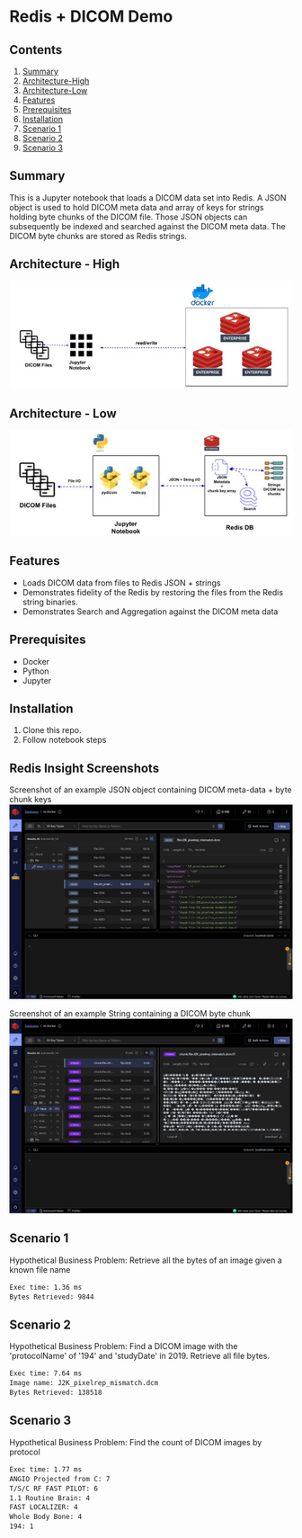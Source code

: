 # Redis + DICOM Demo  

## Contents
1.  [Summary](#summary)
2.  [Architecture-High](#arch-high)
3.  [Architecture-Low](#arch-low)
4.  [Features](#features)
5.  [Prerequisites](#prerequisites)
6.  [Installation](#installation)
7.  [Scenario 1](#scenario1)
8.  [Scenario 2](#scenario2)
9.  [Scenario 3](#scenario3)

## Summary <a name="summary"></a>
This is a Jupyter notebook that loads a DICOM data set into Redis.  A JSON object is used to hold DICOM meta data and array of keys for strings holding byte chunks of the DICOM file.  Those JSON objects can subsequently be indexed and searched against the DICOM meta data. The DICOM byte chunks are stored as Redis strings. 

## Architecture - High <a name="arch-high"></a>
![architecture](./images/Dicom_Arch_High.jpg)  

## Architecture - Low <a name="arch-low"></a>
![architecture](./images/Dicom_Arch_Low.jpg)  

## Features <a name="features"></a>
- Loads DICOM data from files to Redis JSON + strings
- Demonstrates fidelity of the Redis by restoring the files from the Redis string binaries.
- Demonstrates Search and Aggregation against the DICOM meta data 

## Prerequisites <a name="prerequisites"></a>
- Docker
- Python
- Jupyter

## Installation <a name="installation"></a>
1. Clone this repo.
2. Follow notebook steps

## Redis Insight Screenshots <a name="insight"></a>
Screenshot of an example JSON object containing DICOM meta-data + byte chunk keys
![insight-json](./images/insight_json.png)  

Screenshot of an example String containing a DICOM byte chunk
![insight-json](./images/insight_string.png) 

## Scenario 1 <a name="scenario1"></a>
Hypothetical Business Problem: Retrieve all the bytes of an image given a known file name
```bash
Exec time: 1.36 ms
Bytes Retrieved: 9844
```

## Scenario 2 <a name="scenario2"></a>
Hypothetical Business Problem: Find a DICOM image with the 'protocolName' of '194' and 'studyDate' in 2019.  Retrieve all file bytes.
```bash
Exec time: 7.64 ms
Image name: J2K_pixelrep_mismatch.dcm
Bytes Retrieved: 138518
```

## Scenario 3 <a name="scenario3"></a>
Hypothetical Business Problem: Find the count of DICOM images by protocol
```bash
Exec time: 1.77 ms
ANGIO Projected from C: 7
T/S/C RF FAST PILOT: 6
1.1 Routine Brain: 4
FAST LOCALIZER: 4
Whole Body Bone: 4
194: 1
```